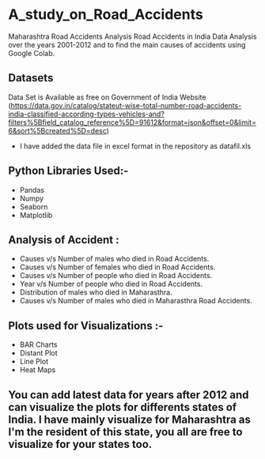 # A_study_on_Road_Accidents
Maharashtra Road Accidents Analysis 
Road Accidents in India Data Analysis over the years 2001-2012 and to find the main causes of accidents using Google Colab.

## Datasets
Data Set is Available as free on Government of India Website (https://data.gov.in/catalog/stateut-wise-total-number-road-accidents-india-classified-according-types-vehicles-and?filters%5Bfield_catalog_reference%5D=91612&format=json&offset=0&limit=6&sort%5Bcreated%5D=desc)
- I have added the data file in excel format in the repository as datafil.xls

## Python Libraries Used:- 
- Pandas
- Numpy
- Seaborn
- Matplotlib

## Analysis of Accident :
- Causes v/s Number of males who died in Road Accidents.
- Causes v/s Number of females who died in Road Accidents.
- Causes v/s Number of people who died in Road Accidents.
- Year v/s Number of people who died in Road Accidents.
- Distribution of males who died in Maharasthra.
- Causes v/s Number of males who died in Maharasthra Road Accidents.

## Plots used for Visualizations :-
- BAR Charts
- Distant Plot
- Line Plot
- Heat Maps

## You can add latest data for years after 2012 and can visualize the plots for differents states of India. I have mainly visualize for Maharashtra as I'm the resident of this state, you all are free to visualize for your states too.
